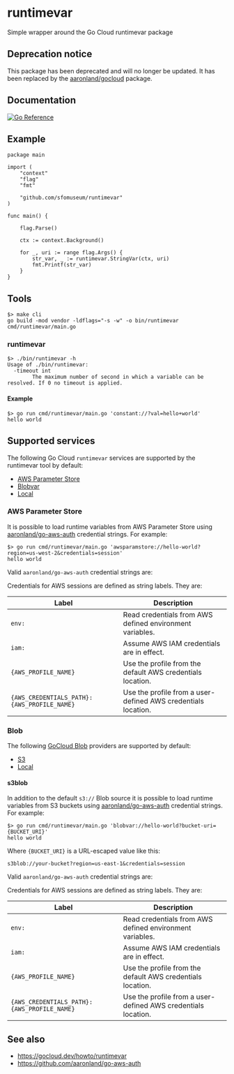# runtimevar

Simple wrapper around the Go Cloud runtimevar package

## Deprecation notice

This package has been deprecated and will no longer be updated. It has been replaced by the [aaronland/gocloud](https://github.com/aaronland/gocloud) package.

## Documentation

[![Go Reference](https://pkg.go.dev/badge/github.com/sfomuseum/runtimevar.svg)](https://pkg.go.dev/github.com/sfomuseum/runtimevar)

## Example

```
package main

import (
	"context"
	"flag"
	"fmt"
	
	"github.com/sfomuseum/runtimevar"
)

func main() {

	flag.Parse()

	ctx := context.Background()

	for _, uri := range flag.Args() {
		str_var, _ := runtimevar.StringVar(ctx, uri)
		fmt.Printf(str_var)
	}
}
```

## Tools

```
$> make cli
go build -mod vendor -ldflags="-s -w" -o bin/runtimevar cmd/runtimevar/main.go
```

### runtimevar

```
$> ./bin/runtimevar -h
Usage of ./bin/runtimevar:
  -timeout int
    	The maximum number of second in which a variable can be resolved. If 0 no timeout is applied.
```

#### Example

```
$> go run cmd/runtimevar/main.go 'constant://?val=hello+world'
hello world
```

## Supported services

The following Go Cloud `runtimevar` services are supported by the runtimevar tool by default:

* [AWS Parameter Store](https://gocloud.dev/howto/runtimevar/#awsps)
* [Blobvar](https://gocloud.dev/howto/runtimevar/#blob)
* [Local](https://gocloud.dev/howto/runtimevar/#local)

### AWS Parameter Store

It is possible to load runtime variables from AWS Parameter Store using [aaronland/go-aws-auth](https://github.com/aaronland/go-aws-auth) credential strings. For example:

```
$> go run cmd/runtimevar/main.go 'awsparamstore://hello-world?region=us-west-2&credentials=session'
hello world
```

Valid `aaronland/go-aws-auth` credential strings are:

Credentials for AWS sessions are defined as string labels. They are:

| Label | Description |
| --- | --- |
| `env:` | Read credentials from AWS defined environment variables. |
| `iam:` | Assume AWS IAM credentials are in effect. |
| `{AWS_PROFILE_NAME}` | Use the profile from the default AWS credentials location. |
| `{AWS_CREDENTIALS_PATH}:{AWS_PROFILE_NAME}` | Use the profile from a user-defined AWS credentials location. |

### Blob

The following [GoCloud Blob](https://gocloud.dev/howto/blob/) providers are supported by default:

* [S3](https://gocloud.dev/howto/blob/#s3)
* [Local](https://gocloud.dev/howto/blob/#local)

#### s3blob

In addition to the default `s3://` Blob source it is possible to load runtime variables from S3 buckets using [aaronland/go-aws-auth](https://github.com/aaronland/go-aws-auth) credential strings. For example:

```
$> go run cmd/runtimevar/main.go 'blobvar://hello-world?bucket-uri={BUCKET_URI}'
hello world
```

Where `{BUCKET_URI}` is a URL-escaped value like this:

```
s3blob://your-bucket?region=us-east-1&credentials=session
```

Valid `aaronland/go-aws-auth` credential strings are:

Credentials for AWS sessions are defined as string labels. They are:

| Label | Description |
| --- | --- |
| `env:` | Read credentials from AWS defined environment variables. |
| `iam:` | Assume AWS IAM credentials are in effect. |
| `{AWS_PROFILE_NAME}` | Use the profile from the default AWS credentials location. |
| `{AWS_CREDENTIALS_PATH}:{AWS_PROFILE_NAME}` | Use the profile from a user-defined AWS credentials location. |


## See also

* https://gocloud.dev/howto/runtimevar
* https://github.com/aaronland/go-aws-auth
